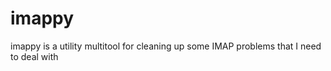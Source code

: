 imappy
======

imappy is a utility multitool for cleaning up some IMAP problems that I need to deal with
